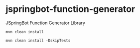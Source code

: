 # jspringbot-function-generator
JSpringBot Function Generator Library

`mvn clean install`

`mvn clean install -DskipTests`

